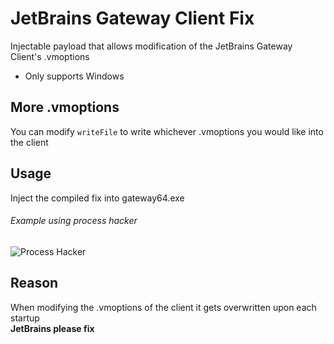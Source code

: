 # JetBrains Gateway Client Fix

Injectable payload that allows modification of the JetBrains Gateway Client's .vmoptions

- Only supports Windows

## More .vmoptions

You can modify `writeFile` to write whichever .vmoptions you would like into the client

## Usage

Inject the compiled fix into gateway64.exe

###### Example using process hacker

![Process Hacker](https://i.imgur.com/GPB18Ch.png)

## Reason

When modifying the .vmoptions of the client it gets overwritten upon each startup<br/>
**JetBrains please fix**
